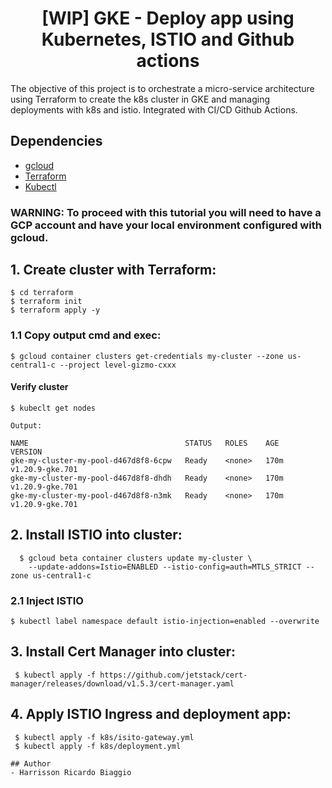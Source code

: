 <h1 align="center">[WIP] GKE - Deploy app using Kubernetes, ISTIO and Github actions</h1>

The objective of this project is to orchestrate a micro-service architecture using Terraform to create the k8s cluster in GKE and managing deployments with k8s and istio.
Integrated with CI/CD Github Actions.

## Dependencies
- [gcloud](https://cloud.google.com/)
- [Terraform](https://learn.hashicorp.com/tutorials/terraform/install-cli)
- [Kubectl](https://kubernetes.io/docs/tasks/tools/)


### WARNING: To proceed with this tutorial you will need to have a GCP account and have your local environment configured with gcloud.

## 1. Create cluster with Terraform:
```
$ cd terraform
$ terraform init
$ terraform apply -y
```

### 1.1 Copy output cmd and exec:
```
$ gcloud container clusters get-credentials my-cluster --zone us-central1-c --project level-gizmo-cxxx
```

#### Verify cluster
```
$ kubeclt get nodes

Output:

NAME                                   STATUS   ROLES    AGE    VERSION
gke-my-cluster-my-pool-d467d8f8-6cpw   Ready    <none>   170m   v1.20.9-gke.701
gke-my-cluster-my-pool-d467d8f8-dhdh   Ready    <none>   170m   v1.20.9-gke.701
gke-my-cluster-my-pool-d467d8f8-n3mk   Ready    <none>   170m   v1.20.9-gke.701
```

## 2. Install ISTIO into cluster:
```
  $ gcloud beta container clusters update my-cluster \
    --update-addons=Istio=ENABLED --istio-config=auth=MTLS_STRICT --zone us-central1-c
```

### 2.1 Inject ISTIO
```
$ kubectl label namespace default istio-injection=enabled --overwrite
```

## 3. Install Cert Manager into cluster:
```
 $ kubectl apply -f https://github.com/jetstack/cert-manager/releases/download/v1.5.3/cert-manager.yaml
```

## 4. Apply ISTIO Ingress and deployment app:
```
 $ kubectl apply -f k8s/isito-gateway.yml
 $ kubectl apply -f k8s/deployment.yml

## Author
- Harrisson Ricardo Biaggio
```
